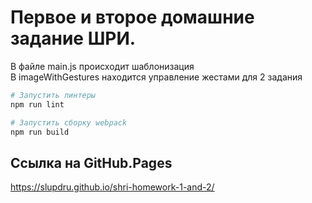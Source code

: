 # Первое и второе домашние задание ШРИ.

В файле main.js происходит шаблонизация    
В imageWithGestures находится управление жестами для 2 задания  

``` bash
# Запустить линтеры
npm run lint  

# Запустить сборку webpack
npm run build  

```
## Ссылка на GitHub.Pages  
https://slupdru.github.io/shri-homework-1-and-2/